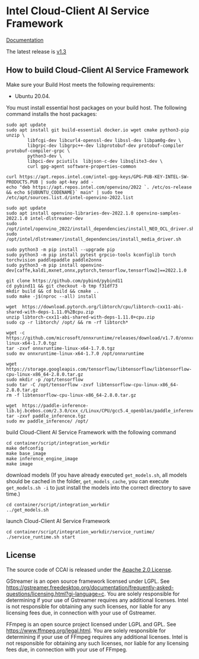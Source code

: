 # Intel Cloud-Client AI Service Framework

[Documentation](https://intel.github.io/cloud-client-ai-service-framework/)

The latest release is [v1.3](https://github.com/intel/cloud-client-ai-service-framework/tree/v1.3)

## How to build Cloud-Client AI Service Framework
Make sure your Build Host meets the following requirements:
- Ubuntu 20.04.

You must install essential host packages on your build host.
The following command installs the host packages:
```
sudo apt update
sudo apt install git build-essential docker.io wget cmake python3-pip unzip \
        libfcgi-dev libcurl4-openssl-dev libssl-dev libpam0g-dev \
        libgrpc-dev libgrpc++-dev libprotobuf-dev protobuf-compiler protobuf-compiler-grpc \
        python3-dev \
        libpci-dev pciutils  libjson-c-dev libsqlite3-dev \
        curl gpg-agent software-properties-common

curl https://apt.repos.intel.com/intel-gpg-keys/GPG-PUB-KEY-INTEL-SW-PRODUCTS.PUB | sudo apt-key add -
echo "deb https://apt.repos.intel.com/openvino/2022 `. /etc/os-release && echo ${UBUNTU_CODENAME}` main" | sudo tee /etc/apt/sources.list.d/intel-openvino-2022.list

sudo apt update
sudo apt install openvino-libraries-dev-2022.1.0 openvino-samples-2022.1.0 intel-dlstreamer-dev
sudo /opt/intel/openvino_2022/install_dependencies/install_NEO_OCL_driver.sh
sudo /opt/intel/dlstreamer/install_dependencies/install_media_driver.sh

sudo python3 -m pip install --upgrade pip
sudo python3 -m pip install pytest grpcio-tools kconfiglib torch torchvision paddlepaddle paddle2onnx
sudo python3 -m pip install openvino-dev[caffe,kaldi,mxnet,onnx,pytorch,tensorflow,tensorflow2]==2022.1.0

git clone https://github.com/pybind/pybind11
cd pybind11 && git checkout -b tmp f31df73
mkdir build && cd build && cmake ..
sudo make -j$(nproc --all) install

wget  https://download.pytorch.org/libtorch/cpu/libtorch-cxx11-abi-shared-with-deps-1.11.0%2Bcpu.zip
unzip libtorch-cxx11-abi-shared-with-deps-1.11.0+cpu.zip
sudo cp -r libtorch/ /opt/ && rm -rf libtorch*

wget -c https://github.com/microsoft/onnxruntime/releases/download/v1.7.0/onnxruntime-linux-x64-1.7.0.tgz
tar -zxvf onnxruntime-linux-x64-1.7.0.tgz
sudo mv onnxruntime-linux-x64-1.7.0 /opt/onnxruntime

wget https://storage.googleapis.com/tensorflow/libtensorflow/libtensorflow-cpu-linux-x86_64-2.8.0.tar.gz
sudo mkdir -p /opt/tensorflow
sudo tar -C /opt/tensorflow -zxvf libtensorflow-cpu-linux-x86_64-2.8.0.tar.gz
rm -f libtensorflow-cpu-linux-x86_64-2.8.0.tar.gz

wget  https://paddle-inference-lib.bj.bcebos.com/2.3.0/cxx_c/Linux/CPU/gcc5.4_openblas/paddle_inference.tgz
tar -zxvf paddle_inference.tgz
sudo mv paddle_inference/ /opt/
```
build Cloud-Client AI Service Framework with the following command
```
cd container/script/integration_workdir
make defconfig
make base_image
make inference_engine_image
make image
```

download models (If you have already executed `get_models.sh`, all models should be cached in the folder, `get_models_cache`, you can execute `get_models.sh -i` to just install the models into the correct directory to save time.)

```
cd container/script/integration_workdir
../get_models.sh
```

launch Cloud-Client AI Service Framework

```
cd container/script/integration_workdir/service_runtime/
./service_runtime.sh start
```

## License

The source code of CCAI is released under the [Apache 2.0 License](LICENSE).

GStreamer is an open source framework licensed under LGPL. See https://gstreamer.freedesktop.org/documentation/frequently-asked-questions/licensing.html?gi-language=c.  You are solely responsible for determining if your use of Gstreamer requires any additional licenses.  Intel is not responsible for obtaining any such licenses, nor liable for any licensing fees due, in connection with your use of Gstreamer.

FFmpeg is an open source project licensed under LGPL and GPL. See https://www.ffmpeg.org/legal.html. You are solely responsible for determining if your use of FFmpeg requires any additional licenses. Intel is not responsible for obtaining any such licenses, nor liable for any licensing fees due, in connection with your use of FFmpeg.
